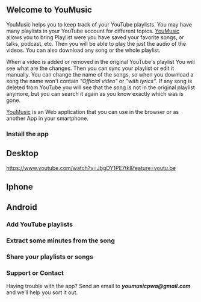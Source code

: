 ## Welcome to YouMusic

YouMusic helps you to keep track of your YouTube playlists. 
You may have many playlists in your YouTube account for different topics. [YouMusic](https://youmusic-pwa.web.app) allows you to bring Playlist were you have saved your favorite songs, or talks, podcast, etc. Then you will be able to play the just the audio of the videos. You can also download any song or the whole playlist.

When a video is added or removed in the original YouTube's playlist You will see what are the changes. Then you can sync your playlist or edit it manually.
You can change the name of the songs, so when you download a song the name won't contain _"Official video"_ or _"with lyrics"_.
If any song is deleted from YouTube you will see that the song is not in the original playlist anymore, but you can search it again as you know exactly which was is gone.


[YouMusic](https://youmusic-pwa.web.app) is an Web application that you can use in the browser or as another App in your smartphone.


### Install the app

## Desktop
https://www.youtube.com/watch?v=JbgDY1PE7tk&feature=youtu.be

## Iphone

## Android


### Add YouTube playlists

### Extract some minutes from the song

### Share your playlists or songs



### Support or Contact

Having trouble with the app? Send an email to **_youmusicpwa@gmail.com_** and we’ll help you sort it out.
